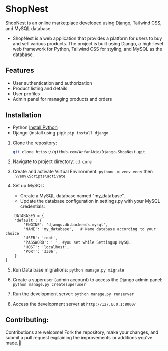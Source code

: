 # ShopNest 

ShopNest is an online marketplace developed using Django, Tailwind CSS, and MySQL database. 

- ShopNest is a  web application that provides a platform for users to buy and sell various products. The project is built using Django, a high-level web framework for  Python, Tailwind CSS for styling, and MySQL as the database.



## Features

- User authentication and authorization
- Product listing and details
- User profiles
- Admin panel for managing products and orders

## Installation

- Python [Install Python](https://www.python.org/downloads/)
- Django (install using pip): `pip install django`

1. Clone the repository:

   ```bash
   git clone https://github.com/ArfanAbid/Django-ShopNest.git

2. Navigate to project directory:
    `cd core`
   
3. Create and activate Virtual Environment:
   `python -m venv venv` then
   `.\venv\Scripts\activate`
4. Set up MySQL:

   - Create a MySQL database named "my_database".
   - Update the database configuration in settings.py with your MySQL credentials:

```
    DATABASES = {
    'default': {
        'ENGINE': 'django.db.backends.mysql',
        'NAME': 'my_database',   # Name database according to your choice
        'USER': 'root',
        'PASSWORD': ' ', #you set while Settingup MySQL
        'HOST': 'localhost',
        'PORT': '3306',
    }
}

```

5. Run Data base migrations:
   `python manage.py migrate`

6. Create a superuser (admin account) to access the Django admin panel:
   `python manage.py createsuperuser`

7. Run the development server:
   `python manage.py runserver`

8. Access the development server at  `http://127.0.0.1:8000/`

## Contributing:

Contributions are welcome! Fork the repository, make your changes, and submit a pull request explaining the improvements or additions you've made.🤝